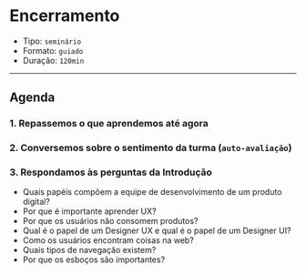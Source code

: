 # Encerramento

* Tipo: `seminário`
* Formato: `guiado`
* Duração: `120min`

***

## Agenda

### 1. Repassemos o que aprendemos até agora

### 2. Conversemos sobre o sentimento da turma (`auto-avaliação`)

### 3. Respondamos às perguntas da Introdução

* Quais papéis compõem a equipe de desenvolvimento de um produto digital?
* Por que é importante aprender UX?
* Por que os usuários não consomem produtos?
* Qual é o papel de um Designer UX e qual é o papel de um Designer UI?
* Como os usuários encontram coisas na web?
* Quais tipos de navegação existem?
* Por que os esboços são importantes?


